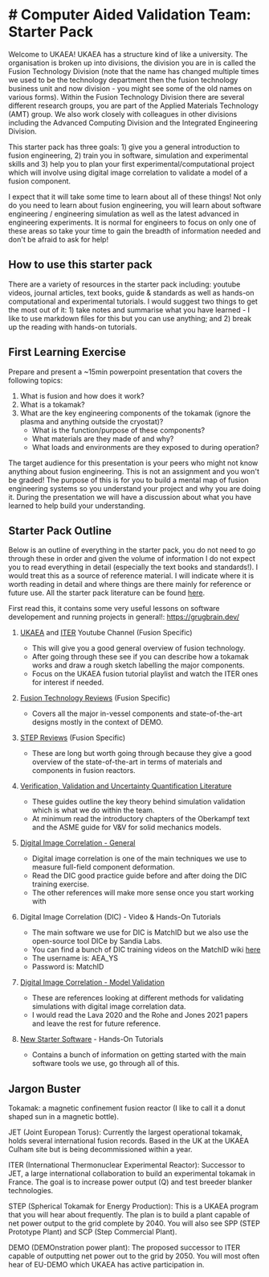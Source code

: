 # # Computer Aided Validation Team: Starter Pack
Welcome to UKAEA! UKAEA has a structure kind of like a university. The organisation is broken up into divisions, the division you are in is called the Fusion Technology Division (note that the name has changed multiple times we used to be the technology department then the fusion technology business unit and now division - you might see some of the old names on various forms). Within the Fusion Technology Division there are several different research groups, you are part of the Applied Materials Technology (AMT) group. We also work closely with colleagues in other divisions including the Advanced Computing Division and the Integrated Engineering Division.

This starter pack has three goals: 1) give you a general introduction to fusion engineering, 2) train you in software, simulation and experimental skills and 3) help you to plan your first experimental/computational project which will involve using digital image correlation to validate a model of a fusion component.

I expect that it will take some time to learn about all of these things! Not only do you need to learn about fusion engineering, you will learn about software engineering / engineering simulation as well as the latest advanced in engineering experiments. It is normal for engineers to focus on only one of these areas so take your time to gain the breadth of information needed and don't be afraid to ask for help!

## How to use this starter pack
There are a variety of resources in the starter pack including: youtube videos, journal articles, text books, guide & standards as well as hands-on computational and experimental tutorials. I would suggest two things to get the most out of it: 1) take notes and summarise what you have learned - I like to use markdown files for this but you can use anything; and 2) break up the reading with hands-on tutorials.

## First Learning Exercise
Prepare and present a ~15min powerpoint presentation that covers the following topics:
1. What is fusion and how does it work?
2. What is a tokamak?
3. What are the key engineering components of the tokamak (ignore the plasma and anything outside the cryostat)?
    - What is the function/purpose of these components?
    - What materials are they made of and why?
    - What loads and environments are they exposed to during operation?

The target audience for this presentation is your peers who might not know anything about fusion engineering. This is not an assignment and you won't be graded! The purpose of this is for you to build a mental map of fusion engineering systems so you understand your project and why you are doing it. During the presentation we will have a discussion about what you have learned to help build your understanding.

## Starter Pack Outline
Below is an outline of everything in the starter pack, you do not need to go through these in order and given the volume of information I do not expect you to read everything in detail (especially the text books and standards!). I would treat this as a source of reference material. I will indicate where it is worth reading in detail and where things are there mainly for reference or future use. All the starter pack literature can be found [here](https://ukaeauk-my.sharepoint.com/:f:/g/personal/lloyd_fletcher_ukaea_uk/EhKhp1EZDnNHg6vKUutfB8cBbtig1Y6f_gFCfBCf2Sl5yg?e=I3Cg2b).

First read this, it contains some very useful lessons on software developement and running projects in general!: https://grugbrain.dev/

1. [UKAEA](https://www.youtube.com/watch?v=TS55iTMdv3g&list=PLSWuib1HHkD_6mt9ORd6UKRlMEAOWaGkt) and [ITER](https://www.youtube.com/watch?v=kDaTQSmsJC8&list=PLgfqoaB5_JWSCm2bO37NcTfALPrBA5CC0) Youtube Channel (Fusion Specific)
    - This will give you a good general overview of fusion technology.
    - After going through these see if you can describe how a tokamak works and draw a rough sketch labelling the major components.
    - Focus on the UKAEA fusion tutorial playlist and watch the ITER ones for interest if needed.

2. [Fusion Technology Reviews](https://ukaeauk-my.sharepoint.com/:f:/g/personal/lloyd_fletcher_ukaea_uk/EnKi8j4b0zhHjZb35EQULbcBHgZZdkgkCQufYCsmjc35Fw?e=gRfsmx) (Fusion Specific)
    - Covers all the major in-vessel components and state-of-the-art designs mostly in the context of DEMO.

3. [STEP Reviews](https://ukaeauk-my.sharepoint.com/:f:/g/personal/lloyd_fletcher_ukaea_uk/EppcQ4bUtkVJig6Xzb-MhekBl7FzHID2Q6wCsW8s0jIR5A?e=K32HzL) (Fusion Specific)
    - These are long but worth going through because they give a good overview of the state-of-the-art in terms of materials and components in fusion reactors.

4. [Verification, Validation and Uncertainty Quantification Literature](https://ukaeauk-my.sharepoint.com/:f:/g/personal/lloyd_fletcher_ukaea_uk/Esh4mpnl3qtDqdNuqK1MRbgBVNKseMr2pMWxwdUmpcQzvg?e=XW3SzZ)
    - These guides outline the key theory behind simulation validation which is what we do within the team.
    - At minimum read the introductory chapters of the Oberkampf text and the ASME guide for V&V for solid mechanics models.

5. [Digital Image Correlation - General](https://ukaeauk-my.sharepoint.com/:f:/g/personal/lloyd_fletcher_ukaea_uk/EuGj1VvaTjJLuTOe1sT872IBhjiC-XGgL0seQfCtCeSqlQ?e=yIqp8W)
    - Digital image correlation is one of the main techniques we use to measure full-field component deformation.
    - Read the DIC good practice guide before and after doing the DIC training exercise.
    - The other references will make more sense once you start working with

6. Digital Image Correlation (DIC) - Video & Hands-On Tutorials
    - The main software we use for DIC is MatchID but we also use the open-source tool DICe by Sandia Labs.
    - You can find a bunch of DIC training videos on the MatchID wiki [here](https://www.matchid.eu/Wiki/doku.php?id=matchid:courses:courses)
    - The username is: AEA_YS
    - Password is: MatchID

7. [Digital Image Correlation - Model Validation](https://ukaeauk-my.sharepoint.com/:f:/g/personal/lloyd_fletcher_ukaea_uk/EvAT7APMJq1HugiM2jqWWpUBHDsnoCneAI1OMCXOY9QdrA?e=wdlh1c)
    - These are references looking at different methods for validating simulations with digital image correlation data.
    - I would read the Lava 2020 and the Rohe and Jones 2021 papers and leave the rest for future reference.

8. [New Starter Software](https://github.com/theodoraboncioaga/starter_pack/blob/main/new_starter_software.md) - Hands-On Tutorials
    - Contains a bunch of information on getting started with the main software tools we use, go through all of this.

## Jargon Buster
Tokamak: a magnetic confinement fusion reactor (I like to call it a donut shaped sun in a magnetic bottle).

JET (Joint European Torus): Currently the largest operational tokamak, holds several international fusion records. Based in the UK at the UKAEA Culham site but is being decommissioned within a year.

ITER (International Thermonuclear Experimental Reactor): Successor to JET,
a large international collaboration to build an experimental tokamak in France.
The goal is to increase power output (Q) and test breeder blanker technologies.

STEP (Spherical Tokamak for Energy Production): This is a UKAEA program that
you will hear about frequently. The plan is to build a plant capable of net
power output to the grid complete by 2040.  You will also see SPP (STEP Prototype Plant) and SCP (Step Commercial Plant).

DEMO (DEMOnstration power plant): The proposed successor to ITER capable of
outputting net power out to the grid by 2050. You will most often hear of
EU-DEMO which UKAEA has active participation in.
